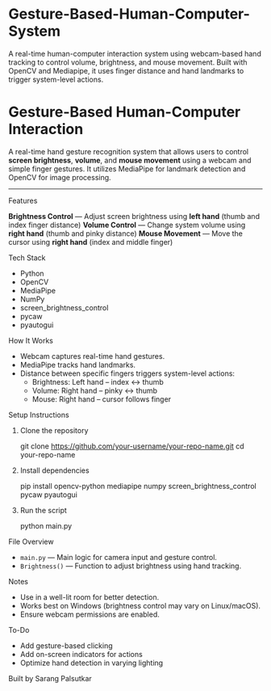 # Gesture-Based-Human-Computer-System
A real-time human-computer interaction system using webcam-based hand tracking to control volume, brightness, and mouse movement. Built with OpenCV and Mediapipe, it uses finger distance and hand landmarks to trigger system-level actions.




# Gesture-Based Human-Computer Interaction

A real-time hand gesture recognition system that allows users to control **screen brightness**, **volume**, and **mouse movement** using a webcam and simple finger gestures. It utilizes MediaPipe for landmark detection and OpenCV for image processing.

---

 Features

 **Brightness Control** — Adjust screen brightness using **left hand** (thumb and index finger distance)
 **Volume Control** — Change system volume using **right hand** (thumb and pinky distance)
 **Mouse Movement** — Move the cursor using **right hand** (index and middle finger)



 Tech Stack

- Python
- OpenCV
- MediaPipe
- NumPy
- screen_brightness_control
- pycaw
- pyautogui



How It Works

- Webcam captures real-time hand gestures.
- MediaPipe tracks hand landmarks.
- Distance between specific fingers triggers system-level actions:
  - Brightness: Left hand – index ↔ thumb
  - Volume: Right hand – pinky ↔ thumb
  - Mouse: Right hand – cursor follows finger



 Setup Instructions

1. Clone the repository
   
   git clone https://github.com/your-username/your-repo-name.git
   cd your-repo-name


2. Install dependencies

   
   pip install opencv-python mediapipe numpy screen_brightness_control pycaw pyautogui
   

3. Run the script

   
   python main.py
   



 File Overview

* `main.py` — Main logic for camera input and gesture control.
* `Brightness()` — Function to adjust brightness using hand tracking.



 Notes

* Use in a well-lit room for better detection.
* Works best on Windows (brightness control may vary on Linux/macOS).
* Ensure webcam permissions are enabled.



 To-Do

* Add gesture-based clicking
* Add on-screen indicators for actions
* Optimize hand detection in varying lighting



Built by Sarang Palsutkar

